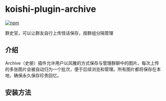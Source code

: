 # koishi-plugin-archive

[![npm](https://img.shields.io/npm/v/koishi-plugin-archive?style=flat-square)](https://www.npmjs.com/package/koishi-plugin-archive)

群史官，可以让群友自行上传怪话保存，按群组分隔管理

## 介绍

Archive（史册）插件允许用户以风雅的方式保存与管理群聊中的图片。每次上传的多张图片会被自动归为一个批次，便于后续浏览和管理。所有图片都将保存在本地，确保永久保存珍贵回忆。

## 安装方法
